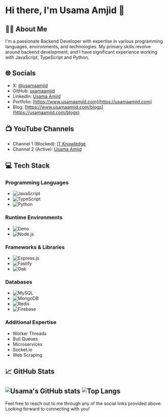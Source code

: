 # Hi there, I'm Usama Amjid 👋

## 🧑‍💻 About Me
I'm a passionate Backend Developer with expertise in various programming languages, environments, and technologies. My primary skills revolve around backend development, and I have significant experience working with JavaScript, TypeScript and Python.

## 🌐 Socials
- X: [@usamaamjid](https://x.com/professor_usama?t=Vylf75AM1HsvWdAG6rpG3w&s=09)
- GitHub: [usamaamjid](https://github.com/usamaamjid)
- LinkedIn: [Usama Amjid](https://www.linkedin.com/in/professor-usama/)
- Portfolio: [https://www.usamaamjid.com](https://usamaamjid.com)
- Blog: [https://www.usamaamjid.com/blogs](https://usamaamjid.com/blogs)

## 📺 YouTube Channels
- Channel 1 (Blocked): [IT Knowledge](https://www.youtube.com/@ITKnowledge839)
- Channel 2 (Active): [Usama Amjid](https://www.youtube.com/@usama-amjid)

## 💻 Tech Stack
### Programming Languages
- ![JavaScript](https://img.shields.io/badge/JavaScript-F7DF1E?style=for-the-badge&logo=javascript&logoColor=black)
- ![TypeScript](https://img.shields.io/badge/TypeScript-3178C6?style=for-the-badge&logo=typescript&logoColor=white)
- ![Python](https://img.shields.io/badge/Python-3776AB?style=for-the-badge&logo=python&logoColor=white)

### Runtime Environments
- ![Deno](https://img.shields.io/badge/Deno-000000?style=for-the-badge&logo=deno&logoColor=white)
- ![Node.js](https://img.shields.io/badge/Node.js-339933?style=for-the-badge&logo=nodedotjs&logoColor=white)

### Frameworks & Libraries
- ![Express.js](https://img.shields.io/badge/Express.js-000000?style=for-the-badge&logo=express&logoColor=white)
- ![Fastify](https://img.shields.io/badge/Fastify-000000?style=for-the-badge&logo=fastify&logoColor=white)
- ![Oak](https://img.shields.io/badge/Oak-000000?style=for-the-badge&logo=oak&logoColor=white)

### Databases
- ![MySQL](https://img.shields.io/badge/MySQL-4479A1?style=for-the-badge&logo=mysql&logoColor=white)
- ![MongoDB](https://img.shields.io/badge/MongoDB-47A248?style=for-the-badge&logo=mongodb&logoColor=white)
- ![Redis](https://img.shields.io/badge/Redis-DC382D?style=for-the-badge&logo=redis&logoColor=white)
- ![Firebase](https://img.shields.io/badge/Firebase-FFCA28?style=for-the-badge&logo=firebase&logoColor=black)

### Additional Expertise
- Worker Threads
- Bull Queues
- Microservices
- Socket.io
- Web Scraping

## 📈 GitHub Stats
![Usama's GitHub stats](https://github-readme-stats.vercel.app/api?username=usamaamjid&show_icons=true&theme=radical)
![Top Langs](https://github-readme-stats.vercel.app/api/top-langs/?username=usamaamjid&layout=compact&theme=radical)
---
Feel free to reach out to me through any of the social links provided above. Looking forward to connecting with you!
